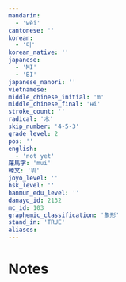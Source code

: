 ```yaml
---
mandarin:
  - 'wèi'
cantonese: ''
korean:
  - '미'
korean_native: ''
japanese:
  - 'MI'
  - 'BI'
japanese_nanori: ''
vietnamese:
middle_chinese_initial: 'm'
middle_chinese_final: 'ʉi'
stroke_count: ''
radical: '木'
skip_number: '4-5-3'
grade_level: 2
pos: ''
english:
  - 'not yet'
羅馬字: 'mui'
韓文: '뮈'
joyo_level: ''
hsk_level: ''
hanmun_edu_level: ''
danayo_id: 2132
mc_id: 103
graphemic_classification: '象形'
stand_in: 'TRUE'
aliases:
---
```


# Notes
